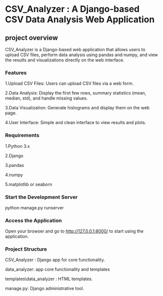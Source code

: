 # CSV_Analyzer : A Django-based CSV Data Analysis Web Application

## project overview
CSV_Analyzer is a Django-based web application that allows users to upload CSV files, perform data analysis using pandas and numpy, and view the results and visualizations directly on the web interface.

### Features
1.Upload CSV Files: Users can upload CSV files via a web form.

2.Data Analysis: Display the first few rows, summary statistics (mean, median, std), and handle missing values.

3.Data Visualization: Generate histograms and display them on the web page.

4.User Interface: Simple and clean interface to view results and plots.


### Requirements
1.Python 3.x

2.Django

3.pandas

4.numpy

5.matplotlib or seaborn

### Start the Development Server

python manage.py runserver

### Access the Application
Open your browser and go to
http://127.0.0.1:8000/ 
 to start using the application.

### Project Structure

CSV_Analyzer : Django app for core functionality.

data_analyzer: app core functionality and templates

templates\data_analyzer : HTML templates.

manage.py: Django administrative tool.

